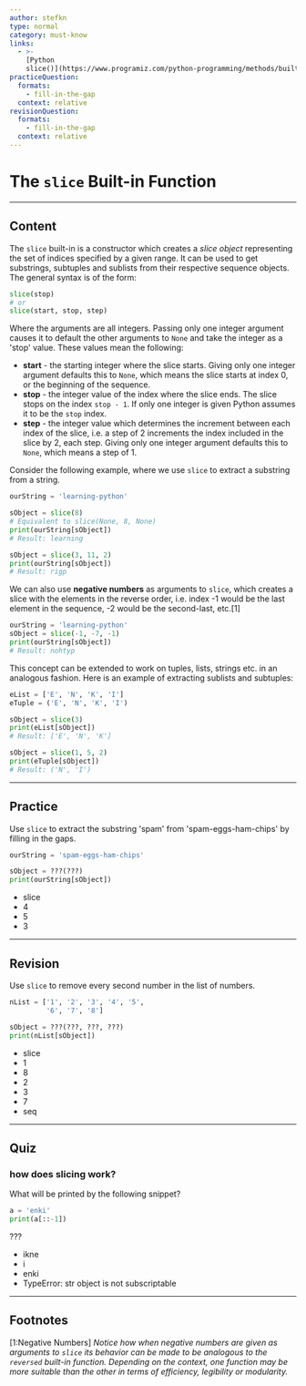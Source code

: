 ```yaml
---
author: stefkn
type: normal
category: must-know
links:
  - >-
    [Python
    slice()](https://www.programiz.com/python-programming/methods/built-in/slice){website}
practiceQuestion:
  formats:
    - fill-in-the-gap
  context: relative
revisionQuestion:
  formats:
    - fill-in-the-gap
  context: relative
---
```


# The `slice` Built-in Function


---

## Content

The `slice` built-in is a constructor which creates a *slice object* representing the set of indices specified by a given range. It can be used to get substrings, subtuples and sublists from their respective sequence objects. The general syntax is of the form:

```python
slice(stop)
# or
slice(start, stop, step)
```

Where the arguments are all integers. Passing only one integer argument causes it to default the other arguments to `None` and take the integer as a 'stop' value. These values mean the following:

- **start** - the starting integer where the slice starts. Giving only one integer argument defaults this to `None`, which means the slice starts at index 0, or the beginning of the sequence.
- **stop** - the integer value of the index where the slice ends. The slice stops on the index `stop - 1`. If only one integer is given Python assumes it to be the `stop` index.
- **step** - the integer value which determines the increment between each index of the slice, i.e. a step of 2 increments the index included in the slice by 2, each step. Giving only one integer argument defaults this to `None`, which means a step of 1.

Consider the following example, where we use `slice` to extract a substring from a string.

```python
ourString = 'learning-python'

sObject = slice(8)
# Equivalent to slice(None, 8, None)
print(ourString[sObject])
# Result: learning

sObject = slice(3, 11, 2)
print(ourString[sObject])
# Result: rigp
```

We can also use **negative numbers** as arguments to `slice`, which creates a slice with the elements in the reverse order, i.e. index -1 would be the last element in the sequence, -2 would be the second-last, etc.[1]

```python
ourString = 'learning-python'
sObject = slice(-1, -7, -1)
print(ourString[sObject])
# Result: nohtyp
```

This concept can be extended to work on tuples, lists, strings etc. in an analogous fashion. Here is an example of extracting sublists and subtuples:

```python
eList = ['E', 'N', 'K', 'I']
eTuple = ('E', 'N', 'K', 'I')

sObject = slice(3)
print(eList[sObject])
# Result: ['E', 'N', 'K']

sObject = slice(1, 5, 2)
print(eTuple[sObject])
# Result: ('N', 'I')
```


---

## Practice

Use `slice` to extract the substring 'spam' from 'spam-eggs-ham-chips' by filling in the gaps.

```python
ourString = 'spam-eggs-ham-chips'

sObject = ???(???)
print(ourString[sObject])
```

- slice
- 4
- 5
- 3


---

## Revision

Use `slice` to remove every second number in the list of numbers.

```python
nList = ['1', '2', '3', '4', '5',
         '6', '7', '8']

sObject = ???(???, ???, ???)
print(nList[sObject])
```

- slice
- 1
- 8
- 2
- 3
- 7
- seq


---

## Quiz

### how does slicing work?


What will be printed by the following snippet?

```python
a = 'enki'
print(a[::-1])
```

 ???

- ikne
- i
- enki
- TypeError: str object is not subscriptable


---

## Footnotes

[1:Negative Numbers]
*Notice how when negative numbers are given as arguments to `slice` its behavior can be made to be analogous to the `reversed` built-in function. Depending on the context, one function may be more suitable than the other in terms of efficiency, legibility or modularity.*

